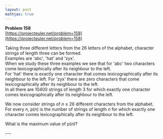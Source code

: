 ```yaml
---
layout: post
mathjax: true
---
```

**Problem 158**  
[https://projecteuler.net/problem=158](https://projecteuler.net/problem=158)

<p>Taking three different letters from the 26 letters of the alphabet, character strings of length three can be formed.<br />
Examples are 'abc', 'hat' and 'zyx'.<br />
When we study these three examples we see that for 'abc' two characters come lexicographically after its neighbour to the left.<br /> 
For 'hat' there is exactly one character that comes lexicographically after its neighbour to the left. For 'zyx' there are zero characters that come lexicographically after its neighbour to the left.<br />
In all there are 10400 strings of length 3 for which exactly one character comes lexicographically after its neighbour to the left.</p>
<p>We now consider strings of <var>n</var> ≤ 26 different characters from the alphabet.<br /> 
For every <var>n</var>, p(<var>n</var>) is the number of strings of length <var>n</var> for which exactly one character comes lexicographically after its neighbour to the left.</p> 
<p>What is the maximum value of p(<var>n</var>)?</p>
---
